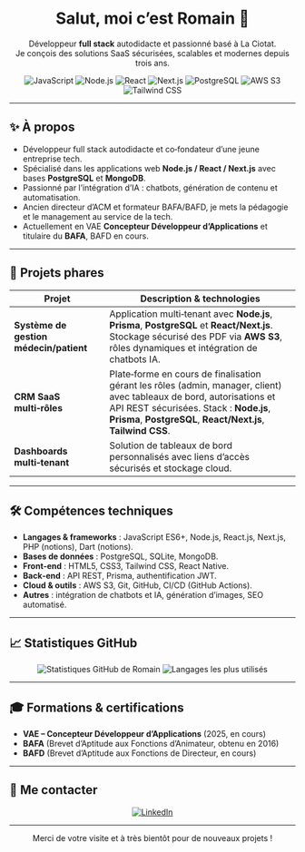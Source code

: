 <h1 align="center">Salut, moi c’est Romain 👋</h1>

<p align="center">
Développeur <strong>full stack</strong> autodidacte et passionné basé à La Ciotat.<br/>
Je conçois des solutions SaaS sécurisées, scalables et modernes depuis trois ans.
</p>

<div align="center">
  <!-- Badges principaux pour la stack -->
  <img src="https://img.shields.io/badge/JavaScript-ES6+-F7DF1E?style=for-the-badge&logo=javascript&logoColor=000000" alt="JavaScript"/>
  <img src="https://img.shields.io/badge/Node.js-339933?style=for-the-badge&logo=node.js&logoColor=ffffff" alt="Node.js"/>
  <img src="https://img.shields.io/badge/React-20232A?style=for-the-badge&logo=react&logoColor=61DAFB" alt="React"/>
  <img src="https://img.shields.io/badge/Next.js-000000?style=for-the-badge&logo=next.js&logoColor=ffffff" alt="Next.js"/>
  <img src="https://img.shields.io/badge/PostgreSQL-336791?style=for-the-badge&logo=postgresql&logoColor=ffffff" alt="PostgreSQL"/>
  <img src="https://img.shields.io/badge/AWS S3-FF9900?style=for-the-badge&logo=amazonaws&logoColor=ffffff" alt="AWS S3"/>
  <img src="https://img.shields.io/badge/Tailwind CSS-38B2AC?style=for-the-badge&logo=tailwind-css&logoColor=ffffff" alt="Tailwind CSS"/>
</div>

---

## ✨ À propos

- Développeur full stack autodidacte et co‑fondateur d’une jeune entreprise tech.
- Spécialisé dans les applications web **Node.js / React / Next.js** avec bases **PostgreSQL** et **MongoDB**.
- Passionné par l’intégration d’IA : chatbots, génération de contenu et automatisation.
- Ancien directeur d’ACM et formateur BAFA/BAFD, je mets la pédagogie et le management au service de la tech.
- Actuellement en VAE **Concepteur Développeur d’Applications** et titulaire du **BAFA**, BAFD en cours.

---

## 🚀 Projets phares

| Projet | Description & technologies |
|-------|-----------------------------|
| **Système de gestion médecin/patient** | Application multi‑tenant avec **Node.js**, **Prisma**, **PostgreSQL** et **React/Next.js**. Stockage sécurisé des PDF via **AWS S3**, rôles dynamiques et intégration de chatbots IA. |
| **CRM SaaS multi‑rôles** | Plate‑forme en cours de finalisation gérant les rôles (admin, manager, client) avec tableaux de bord, autorisations et API REST sécurisées. Stack : **Node.js**, **Prisma**, **PostgreSQL**, **React/Next.js**, **Tailwind CSS**. |
| **Dashboards multi‑tenant** | Solution de tableaux de bord personnalisés avec liens d’accès sécurisés et stockage cloud. |

---

## 🛠️ Compétences techniques

- **Langages & frameworks** : JavaScript ES6+, Node.js, React.js, Next.js, PHP (notions), Dart (notions).
- **Bases de données** : PostgreSQL, SQLite, MongoDB.
- **Front‑end** : HTML5, CSS3, Tailwind CSS, React Native.
- **Back‑end** : API REST, Prisma, authentification JWT.
- **Cloud & outils** : AWS S3, Git, GitHub, CI/CD (GitHub Actions).
- **Autres** : intégration de chatbots et IA, génération d’images, SEO automatisé.

---

## 📈 Statistiques GitHub

<p align="center">
  <img src="https://github-readme-stats.vercel.app/api?username=Romspopopoms&show_icons=true&locale=fr&theme=default" alt="Statistiques GitHub de Romain">
  <img src="https://github-readme-stats.vercel.app/api/top-langs/?username=Romspopopoms&layout=compact&locale=fr&theme=default" alt="Langages les plus utilisés">
</p>

---

## 🎓 Formations & certifications

- **VAE – Concepteur Développeur d’Applications** (2025, en cours)
- **BAFA** (Brevet d’Aptitude aux Fonctions d’Animateur, obtenu en 2016)
- **BAFD** (Brevet d’Aptitude aux Fonctions de Directeur, en cours)

---

## 📨 Me contacter

<div align="center">
  <a href="https://www.linkedin.com/in/romain-carel-dev">
    <img src="https://img.shields.io/badge/LinkedIn-Romain%20Carel-0A66C2?style=for-the-badge&logo=linkedin&logoColor=ffffff" alt="LinkedIn">
  </a>
  <!-- Ajoutez votre e‑mail ici si vous souhaitez le rendre public -->
  <!-- <a href="mailto:votre.email@exemple.com"><img src="https://img.shields.io/badge/Email-Contact-EA4335?style=for-the-badge&logo=gmail&logoColor=ffffff" alt="Email"></a> -->
</div>

---

<p align="center">Merci de votre visite et à très bientôt pour de nouveaux projets !</p>
